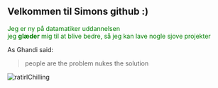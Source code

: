 <!-- background: #fefe79 -->
<!-- color: #b13ad0 -->

## Velkommen til Simons github :)
<span style="color:green">Jeg er ny på datamatiker uddannelsen <br/>jeg **glæder** mig til at blive bedre, så jeg kan lave nogle sjove projekter </span>


As Ghandi said:

> people are the problem
> nukes the solution


![ratirlChilling](https://user-images.githubusercontent.com/54975711/64421458-eada5500-d0a1-11e9-988b-2b5d86e402c5.png)
